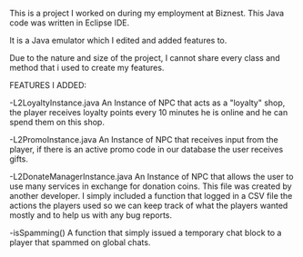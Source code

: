 This is a project I worked on during my employment at Biznest. This Java code was written in Eclipse IDE.

It is a Java emulator which I edited and added features to.

Due to the nature and size of the project, I cannot share every class and method that i used to create my features.

FEATURES I ADDED:




-L2LoyaltyInstance.java
An Instance of NPC that acts as a "loyalty" shop, the player receives loyalty points every 10 minutes he is online and he can spend them on this shop.

-L2PromoInstance.java
An Instance of NPC that receives input from the player, if there is an active promo code in our database the user receives gifts.


-L2DonateManagerInstance.java
An Instance of NPC that allows the user to use many services in exchange for donation coins. This file was created by another developer. I simply included a function that logged in a CSV file the actions the players used so we can keep track of what the players wanted mostly and to help us with any bug reports.


-isSpamming()
A function that simply issued a temporary chat block to a player that spammed on global chats.
